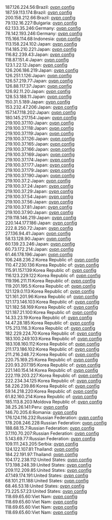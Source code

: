 187.126.224.56:Brazil: [ovpn config](vpn/187_126_224_56.ovpn)  
187.59.113.174:Brazil: [ovpn config](vpn/187_59_113_174.ovpn)  
200.158.212.66:Brazil: [ovpn config](vpn/200_158_212_66.ovpn)  
79.132.16.227:Bulgaria: [ovpn config](vpn/79_132_16_227.ovpn)  
62.133.35.246:Germany: [ovpn config](vpn/62_133_35_246.ovpn)  
78.142.193.246:Germany: [ovpn config](vpn/78_142_193_246.ovpn)  
115.166.114.68:Indonesia: [ovpn config](vpn/115_166_114_68.ovpn)  
113.158.224.102:Japan: [ovpn config](vpn/113_158_224_102.ovpn)  
114.185.210.221:Japan: [ovpn config](vpn/114_185_210_221.ovpn)  
116.82.239.43:Japan: [ovpn config](vpn/116_82_239_43.ovpn)  
118.87.151.4:Japan: [ovpn config](vpn/118_87_151_4.ovpn)  
123.1.22.12:Japan: [ovpn config](vpn/123_1_22_12.ovpn)  
126.206.186.219:Japan: [ovpn config](vpn/126_206_186_219.ovpn)  
126.251.1.126:Japan: [ovpn config](vpn/126_251_1_126.ovpn)  
126.57.219.77:Japan: [ovpn config](vpn/126_57_219_77.ovpn)  
126.88.117.37:Japan: [ovpn config](vpn/126_88_117_37.ovpn)  
126.92.11.20:Japan: [ovpn config](vpn/126_92_11_20.ovpn)  
128.53.188.11:Japan: [ovpn config](vpn/128_53_188_11.ovpn)  
150.31.5.189:Japan: [ovpn config](vpn/150_31_5_189.ovpn)  
153.232.47.206:Japan: [ovpn config](vpn/153_232_47_206.ovpn)  
157.147.118.202:Japan: [ovpn config](vpn/157_147_118_202.ovpn)  
180.145.217.154:Japan: [ovpn config](vpn/180_145_217_154.ovpn)  
219.100.37.110:Japan: [ovpn config](vpn/219_100_37_110.ovpn)  
219.100.37.118:Japan: [ovpn config](vpn/219_100_37_118.ovpn)  
219.100.37.119:Japan: [ovpn config](vpn/219_100_37_119.ovpn)  
219.100.37.126:Japan: [ovpn config](vpn/219_100_37_126.ovpn)  
219.100.37.165:Japan: [ovpn config](vpn/219_100_37_165.ovpn)  
219.100.37.166:Japan: [ovpn config](vpn/219_100_37_166.ovpn)  
219.100.37.169:Japan: [ovpn config](vpn/219_100_37_169.ovpn)  
219.100.37.174:Japan: [ovpn config](vpn/219_100_37_174.ovpn)  
219.100.37.177:Japan: [ovpn config](vpn/219_100_37_177.ovpn)  
219.100.37.179:Japan: [ovpn config](vpn/219_100_37_179.ovpn)  
219.100.37.190:Japan: [ovpn config](vpn/219_100_37_190.ovpn)  
219.100.37.2:Japan: [ovpn config](vpn/219_100_37_2.ovpn)  
219.100.37.24:Japan: [ovpn config](vpn/219_100_37_24.ovpn)  
219.100.37.29:Japan: [ovpn config](vpn/219_100_37_29.ovpn)  
219.100.37.54:Japan: [ovpn config](vpn/219_100_37_54.ovpn)  
219.100.37.56:Japan: [ovpn config](vpn/219_100_37_56.ovpn)  
219.100.37.81:Japan: [ovpn config](vpn/219_100_37_81.ovpn)  
219.100.37.90:Japan: [ovpn config](vpn/219_100_37_90.ovpn)  
219.118.146.219:Japan: [ovpn config](vpn/219_118_146_219.ovpn)  
220.144.177.186:Japan: [ovpn config](vpn/220_144_177_186.ovpn)  
222.8.250.72:Japan: [ovpn config](vpn/222_8_250_72.ovpn)  
27.136.94.41:Japan: [ovpn config](vpn/27_136_94_41.ovpn)  
58.13.128.90:Japan: [ovpn config](vpn/58_13_128_90.ovpn)  
60.139.23.246:Japan: [ovpn config](vpn/60_139_23_246.ovpn)  
60.73.172.214:Japan: [ovpn config](vpn/60_73_172_214.ovpn)  
61.46.178.196:Japan: [ovpn config](vpn/61_46_178_196.ovpn)  
106.248.236.2:Korea Republic of: [ovpn config](vpn/106_248_236_2.ovpn)  
110.47.230.136:Korea Republic of: [ovpn config](vpn/110_47_230_136.ovpn)  
115.91.157.139:Korea Republic of: [ovpn config](vpn/115_91_157_139.ovpn)  
116.123.229.122:Korea Republic of: [ovpn config](vpn/116_123_229_122.ovpn)  
119.196.211.11:Korea Republic of: [ovpn config](vpn/119_196_211_11.ovpn)  
119.201.195.5:Korea Republic of: [ovpn config](vpn/119_201_195_5.ovpn)  
121.129.0.113:Korea Republic of: [ovpn config](vpn/121_129_0_113.ovpn)  
121.161.201.96:Korea Republic of: [ovpn config](vpn/121_161_201_96.ovpn)  
121.173.146.103:Korea Republic of: [ovpn config](vpn/121_173_146_103.ovpn)  
121.182.58.169:Korea Republic of: [ovpn config](vpn/121_182_58_169.ovpn)  
121.187.21.100:Korea Republic of: [ovpn config](vpn/121_187_21_100.ovpn)  
14.33.23.19:Korea Republic of: [ovpn config](vpn/14_33_23_19.ovpn)  
14.47.28.185:Korea Republic of: [ovpn config](vpn/14_47_28_185.ovpn)  
175.213.116.3:Korea Republic of: [ovpn config](vpn/175_213_116_3.ovpn)  
182.229.224.70:Korea Republic of: [ovpn config](vpn/182_229_224_70.ovpn)  
183.100.249.103:Korea Republic of: [ovpn config](vpn/183_100_249_103.ovpn)  
183.108.160.112:Korea Republic of: [ovpn config](vpn/183_108_160_112.ovpn)  
211.173.186.102:Korea Republic of: [ovpn config](vpn/211_173_186_102.ovpn)  
211.216.248.72:Korea Republic of: [ovpn config](vpn/211_216_248_72.ovpn)  
220.75.169.25:Korea Republic of: [ovpn config](vpn/220_75_169_25.ovpn)  
220.93.207.195:Korea Republic of: [ovpn config](vpn/220_93_207_195.ovpn)  
221.140.154.14:Korea Republic of: [ovpn config](vpn/221_140_154_14.ovpn)  
222.119.203.227:Korea Republic of: [ovpn config](vpn/222_119_203_227.ovpn)  
222.234.34.125:Korea Republic of: [ovpn config](vpn/222_234_34_125.ovpn)  
58.226.239.86:Korea Republic of: [ovpn config](vpn/58_226_239_86.ovpn)  
59.14.218.220:Korea Republic of: [ovpn config](vpn/59_14_218_220.ovpn)  
61.82.160.214:Korea Republic of: [ovpn config](vpn/61_82_160_214.ovpn)  
185.113.8.203:Moldova Republic of: [ovpn config](vpn/185_113_8_203.ovpn)  
38.25.26.141:Peru: [ovpn config](vpn/38_25_26_141.ovpn)  
146.70.205.6:Romania: [ovpn config](vpn/146_70_205_6.ovpn)  
176.124.116.232:Russian Federation: [ovpn config](vpn/176_124_116_232.ovpn)  
178.208.246.228:Russian Federation: [ovpn config](vpn/178_208_246_228.ovpn)  
188.68.15.7:Russian Federation: [ovpn config](vpn/188_68_15_7.ovpn)  
37.110.70.207:Russian Federation: [ovpn config](vpn/37_110_70_207.ovpn)  
5.143.69.77:Russian Federation: [ovpn config](vpn/5_143_69_77.ovpn)  
109.111.243.205:Serbia: [ovpn config](vpn/109_111_243_205.ovpn)  
124.122.107.81:Thailand: [ovpn config](vpn/124_122_107_81.ovpn)  
184.22.191.97:Thailand: [ovpn config](vpn/184_22_191_97.ovpn)  
104.172.238.112:United States: [ovpn config](vpn/104_172_238_112.ovpn)  
173.198.248.39:United States: [ovpn config](vpn/173_198_248_39.ovpn)  
209.112.209.85:United States: [ovpn config](vpn/209_112_209_85.ovpn)  
47.149.174.191:United States: [ovpn config](vpn/47_149_174_191.ovpn)  
68.101.211.188:United States: [ovpn config](vpn/68_101_211_188.ovpn)  
68.46.53.18:United States: [ovpn config](vpn/68_46_53_18.ovpn)  
73.225.57.23:United States: [ovpn config](vpn/73_225_57_23.ovpn)  
118.69.65.60:Viet Nam: [ovpn config](vpn/118_69_65_60.ovpn)  
118.69.65.60:Viet Nam: [ovpn config](vpn/118_69_65_60.ovpn)  
118.69.65.60:Viet Nam: [ovpn config](vpn/118_69_65_60.ovpn)  
118.69.65.60:Viet Nam: [ovpn config](vpn/118_69_65_60.ovpn)  
